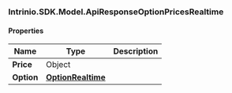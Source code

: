 [//]: # (CLASS:Intrinio.SDK.Model.ApiResponseOptionPricesRealtime)

[//]: # (KIND:object)

### Intrinio.SDK.Model.ApiResponseOptionPricesRealtime
#### Properties

[//]: # (START_DEFINITION)

Name | Type | Description
------------ | ------------- | -------------
**Price** | Object |  &nbsp;
**Option** | [**OptionRealtime**](OptionRealtime.md) |  &nbsp;

[//]: # (END_DEFINITION)


[//]: # (CONTAINED_CLASS:Intrinio.SDK.Model.OptionRealtime)



